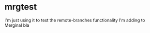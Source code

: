 mrgtest
=======

I'm just using it to test the remote-branches functionality I'm adding to Merginal
bla
